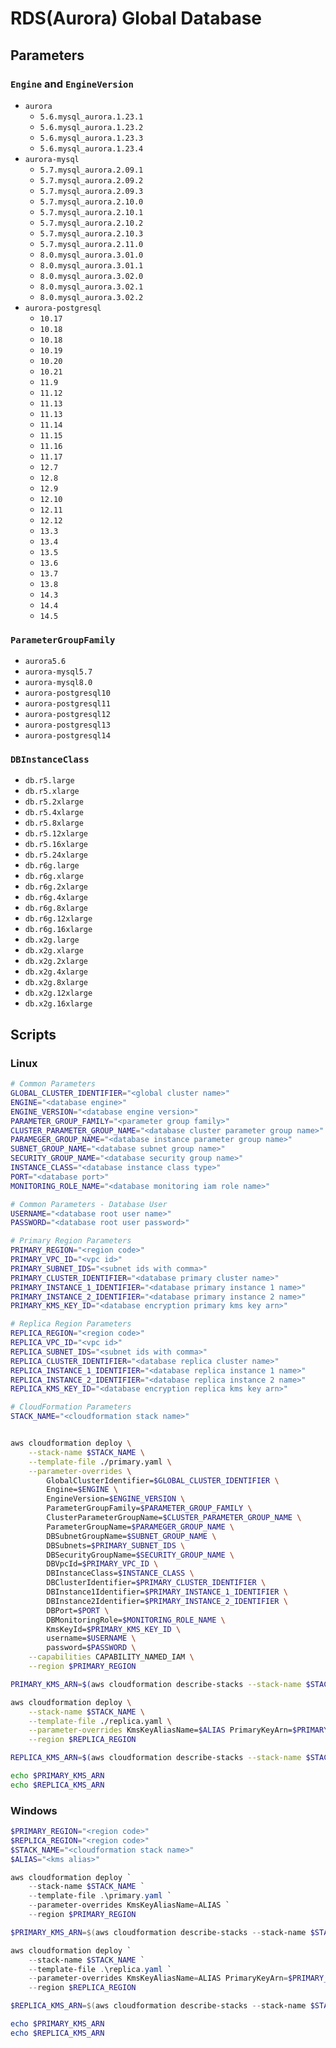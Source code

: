 # RDS(Aurora) Global Database

## Parameters

### `Engine` and `EngineVersion`

- `aurora`
  - `5.6.mysql_aurora.1.23.1`
  - `5.6.mysql_aurora.1.23.2`
  - `5.6.mysql_aurora.1.23.3`
  - `5.6.mysql_aurora.1.23.4`
- `aurora-mysql`
  - `5.7.mysql_aurora.2.09.1`
  - `5.7.mysql_aurora.2.09.2`
  - `5.7.mysql_aurora.2.09.3`
  - `5.7.mysql_aurora.2.10.0`
  - `5.7.mysql_aurora.2.10.1`
  - `5.7.mysql_aurora.2.10.2`
  - `5.7.mysql_aurora.2.10.3`
  - `5.7.mysql_aurora.2.11.0`
  - `8.0.mysql_aurora.3.01.0`
  - `8.0.mysql_aurora.3.01.1`
  - `8.0.mysql_aurora.3.02.0`
  - `8.0.mysql_aurora.3.02.1`
  - `8.0.mysql_aurora.3.02.2`
- `aurora-postgresql`
  - `10.17`
  - `10.18`
  - `10.18`
  - `10.19`
  - `10.20`
  - `10.21`
  - `11.9`
  - `11.12`
  - `11.13`
  - `11.13`
  - `11.14`
  - `11.15`
  - `11.16`
  - `11.17`
  - `12.7`
  - `12.8`
  - `12.9`
  - `12.10`
  - `12.11`
  - `12.12`
  - `13.3`
  - `13.4`
  - `13.5`
  - `13.6`
  - `13.7`
  - `13.8`
  - `14.3`
  - `14.4`
  - `14.5`

### `ParameterGroupFamily`

- `aurora5.6`
- `aurora-mysql5.7`
- `aurora-mysql8.0`
- `aurora-postgresql10`
- `aurora-postgresql11`
- `aurora-postgresql12`
- `aurora-postgresql13`
- `aurora-postgresql14`

### `DBInstanceClass`

- `db.r5.large`
- `db.r5.xlarge`
- `db.r5.2xlarge`
- `db.r5.4xlarge`
- `db.r5.8xlarge`
- `db.r5.12xlarge`
- `db.r5.16xlarge`
- `db.r5.24xlarge`
- `db.r6g.large`
- `db.r6g.xlarge`
- `db.r6g.2xlarge`
- `db.r6g.4xlarge`
- `db.r6g.8xlarge`
- `db.r6g.12xlarge`
- `db.r6g.16xlarge`
- `db.x2g.large`
- `db.x2g.xlarge`
- `db.x2g.2xlarge`
- `db.x2g.4xlarge`
- `db.x2g.8xlarge`
- `db.x2g.12xlarge`
- `db.x2g.16xlarge`

## Scripts

### Linux

``` bash
# Common Parameters
GLOBAL_CLUSTER_IDENTIFIER="<global cluster name>"
ENGINE="<database engine>"
ENGINE_VERSION="<database engine version>"
PARAMETER_GROUP_FAMILY="<parameter group family>"
CLUSTER_PARAMETER_GROUP_NAME="<database cluster parameter group name>"
PARAMEGER_GROUP_NAME="<database instance parameter group name>"
SUBNET_GROUP_NAME="<database subnet group name>"
SECURITY_GROUP_NAME="<database security group name>"
INSTANCE_CLASS="<database instance class type>"
PORT="<database port>"
MONITORING_ROLE_NAME="<database monitoring iam role name>"

# Common Parameters - Database User
USERNAME="<database root user name>"
PASSWORD="<database root user password>"

# Primary Region Parameters
PRIMARY_REGION="<region code>"
PRIMARY_VPC_ID="<vpc id>"
PRIMARY_SUBNET_IDS="<subnet ids with comma>"
PRIMARY_CLUSTER_IDENTIFIER="<database primary cluster name>"
PRIMARY_INSTANCE_1_IDENTIFIER="<database primary instance 1 name>"
PRIMARY_INSTANCE_2_IDENTIFIER="<database primary instance 2 name>"
PRIMARY_KMS_KEY_ID="<database encryption primary kms key arn>"

# Replica Region Parameters
REPLICA_REGION="<region code>"
REPLICA_VPC_ID="<vpc id>"
REPLICA_SUBNET_IDS="<subnet ids with comma>"
REPLICA_CLUSTER_IDENTIFIER="<database replica cluster name>"
REPLICA_INSTANCE_1_IDENTIFIER="<database replica instance 1 name>"
REPLICA_INSTANCE_2_IDENTIFIER="<database replica instance 2 name>"
REPLICA_KMS_KEY_ID="<database encryption replica kms key arn>"

# CloudFormation Parameters
STACK_NAME="<cloudformation stack name>"


aws cloudformation deploy \
    --stack-name $STACK_NAME \
    --template-file ./primary.yaml \
    --parameter-overrides \
        GlobalClusterIdentifier=$GLOBAL_CLUSTER_IDENTIFIER \
        Engine=$ENGINE \
        EngineVersion=$ENGINE_VERSION \
        ParameterGroupFamily=$PARAMETER_GROUP_FAMILY \
        ClusterParameterGroupName=$CLUSTER_PARAMETER_GROUP_NAME \
        ParameterGroupName=$PARAMEGER_GROUP_NAME \
        DBSubnetGroupName=$SUBNET_GROUP_NAME \
        DBSubnets=$PRIMARY_SUBNET_IDS \
        DBSecurityGroupName=$SECURITY_GROUP_NAME \
        DBVpcId=$PRIMARY_VPC_ID \
        DBInstanceClass=$INSTANCE_CLASS \
        DBClusterIdentifier=$PRIMARY_CLUSTER_IDENTIFIER \
        DBInstance1Identifier=$PRIMARY_INSTANCE_1_IDENTIFIER \
        DBInstance2Identifier=$PRIMARY_INSTANCE_2_IDENTIFIER \
        DBPort=$PORT \
        DBMonitoringRole=$MONITORING_ROLE_NAME \
        KmsKeyId=$PRIMARY_KMS_KEY_ID \
        username=$USERNAME \
        password=$PASSWORD \
    --capabilities CAPABILITY_NAMED_IAM \
    --region $PRIMARY_REGION

PRIMARY_KMS_ARN=$(aws cloudformation describe-stacks --stack-name $STACK_NAME --region $PRIMARY_REGION --query 'Stacks[0].Outputs[0].OutputValue')

aws cloudformation deploy \
    --stack-name $STACK_NAME \
    --template-file ./replica.yaml \
    --parameter-overrides KmsKeyAliasName=$ALIAS PrimaryKeyArn=$PRIMARY_KMS_ARN \
    --region $REPLICA_REGION

REPLICA_KMS_ARN=$(aws cloudformation describe-stacks --stack-name $STACK_NAME --region $REPLICA_REGION --query 'Stacks[0].Outputs[0].OutputValue')

echo $PRIMARY_KMS_ARN
echo $REPLICA_KMS_ARN
```

### Windows

``` powershell
$PRIMARY_REGION="<region code>"
$REPLICA_REGION="<region code>"
$STACK_NAME="<cloudformation stack name>"
$ALIAS="<kms alias>"

aws cloudformation deploy `
    --stack-name $STACK_NAME `
    --template-file .\primary.yaml `
    --parameter-overrides KmsKeyAliasName=ALIAS `
    --region $PRIMARY_REGION

$PRIMARY_KMS_ARN=$(aws cloudformation describe-stacks --stack-name $STACK_NAME --region $PRIMARY_REGION --query 'Stacks[0].Outputs[0].OutputValue')

aws cloudformation deploy `
    --stack-name $STACK_NAME `
    --template-file .\replica.yaml `
    --parameter-overrides KmsKeyAliasName=ALIAS PrimaryKeyArn=$PRIMARY_KMS_ARN `
    --region $REPLICA_REGION

$REPLICA_KMS_ARN=$(aws cloudformation describe-stacks --stack-name $STACK_NAME --region $REPLICA_REGION --query 'Stacks[0].Outputs[0].OutputValue')

echo $PRIMARY_KMS_ARN
echo $REPLICA_KMS_ARN
```